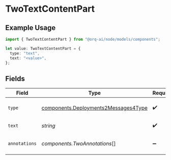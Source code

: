 # TwoTextContentPart

## Example Usage

```typescript
import { TwoTextContentPart } from "@orq-ai/node/models/components";

let value: TwoTextContentPart = {
  type: "text",
  text: "<value>",
};
```

## Fields

| Field                                                                                        | Type                                                                                         | Required                                                                                     | Description                                                                                  |
| -------------------------------------------------------------------------------------------- | -------------------------------------------------------------------------------------------- | -------------------------------------------------------------------------------------------- | -------------------------------------------------------------------------------------------- |
| `type`                                                                                       | [components.Deployments2Messages4Type](../../models/components/deployments2messages4type.md) | :heavy_check_mark:                                                                           | The type of the content part.                                                                |
| `text`                                                                                       | *string*                                                                                     | :heavy_check_mark:                                                                           | The text content.                                                                            |
| `annotations`                                                                                | *components.TwoAnnotations*[]                                                                | :heavy_minus_sign:                                                                           | Annotations for the text content.                                                            |
